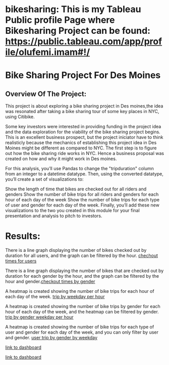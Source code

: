 # bikesharing: This is my Tableau Public profile Page where Bikesharing Project can be found: https://public.tableau.com/app/profile/olufemi.imam#!/

# Bike Sharing Project For Des Moines

## Overview Of The Project:

This project is about exploring a bike sharing project in Des moines,the idea was resonated after taking a bike sharing tour of some key places in NYC, using Citibike.

Some key investors were interested in providing funding in the project idea and the data exploration for the viability of the bike sharing project begins.
This is an excellent business prospect, but the project iniciator have to think realisticly because the mechanics of establishing this project idea
in Des Moines might be different as compared to NYC.
The first step is to figure out how the bike sharing ride works in NYC. Hence a business proposal was created on how and why it might work in Des moines.

For this analysis, you’ll use Pandas to change the "tripduration" column from an integer to a datetime datatype. Then, using the converted datatype, you’ll create a set of visualizations to:

Show the length of time that bikes are checked out for all riders and genders Show the number of bike trips for all riders and genders for each hour of each day of the week Show the number of bike trips for each type of user and gender for each day of the week. Finally, you’ll add these new visualizations to the two you created in this module for your final presentation and analysis to pitch to investors.

# Results:

There is a line graph displaying the number of bikes checked out by duration for all users, and the graph can be filtered by the hour.
[chechout times for users](https://public.tableau.com/app/profile/olufemi.imam/viz/Challenge14_16486588322460/CheckoutTimesforusers?publish=yes)


There is a line graph displaying the number of bikes that are checked out by duration for each gender by the hour, and the graph can be filtered by the hour and gender.[checkout times by gender](https://public.tableau.com/app/profile/olufemi.imam/viz/tripbyweekdayperhour/Checkouttimesbygender?publish=yes)

A heatmap is created showing the number of bike trips for each hour of each day of the week.
[trip by weekday per hour](https://public.tableau.com/app/profile/olufemi.imam/viz/tripbyweekdayperhour/Tripbyweekdayperhour?publish=yes)


A heatmap is created showing the number of bike trips by gender for each hour of each day of the week, and the heatmap can be filtered by gender.
[trip by gender weekday per hour](https://public.tableau.com/app/profile/olufemi.imam/viz/tripbygenderweekdayperhour/Tripbygenderweekdayperhour?publish=yes)


A heatmap is created showing the number of bike trips for each type of user and gender for each day of the week, and you can only filter by user and gender.
[user trip by gender by weekday](https://public.tableau.com/app/profile/olufemi.imam/viz/usertripbygenderbyweekday/usertripbygenderbyweekday?publish=yes)

[link to dashboard](https://public.tableau.com/app/profile/olufemi.imam/viz/NYCCitiDashboard_16486690777710/Dashboard1?publish=yes)

[link to dashboard](https://public.tableau.com/app/profile/olufemi.imam/viz/NYCCitiDashboard2/Dashboard2?publish=yes)

